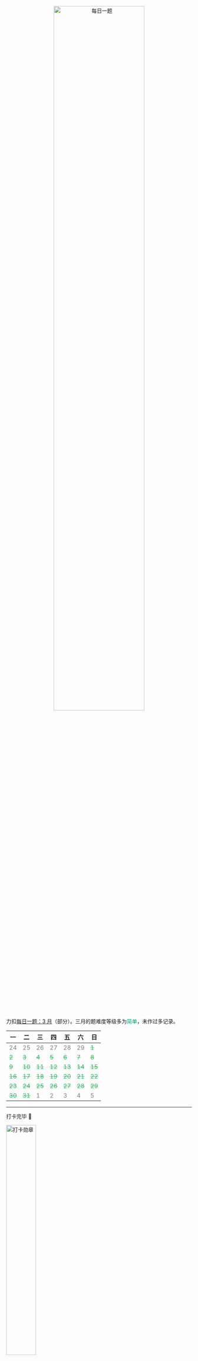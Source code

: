 <center>
<img src="https://cdn.jsdelivr.net/gh/JingqingLin/Blog/docs/leetcode/_images/daily-challenges.png" alt="每日一题" width="70%"/>
</center>

力扣<a href="https://leetcode-cn.com/problemset/2020-03/" target="_blank">每日一题：3 月</a>（部分）。三月的题难度等级多为<font color=#009975>简单</font>，未作过多记录。

| 一                                | 二                                | 三                                | 四                                | 五                                | 六                                | 日                                |
| --------------------------------- | --------------------------------- | --------------------------------- | --------------------------------- | --------------------------------- | --------------------------------- | --------------------------------- |
| <font color=gray>24</font>        | <font color=gray>25</font>        | <font color=gray>26</font>        | <font color=gray>27</font>        | <font color=gray>28</font>        | <font color=gray>29</font>        | <font color=#2DB55D>~~1~~</font>  |
| <font color=#2DB55D>~~2~~</font>  | <font color=#2DB55D>~~3~~</font>  | <font color=#2DB55D>~~4~~</font>  | <font color=#2DB55D>~~5~~</font>  | <font color=#2DB55D>~~6~~</font>  | <font color=#2DB55D>~~7~~</font>  | <font color=#2DB55D>~~8~~</font>  |
| <font color=#2DB55D>~~9~~</font>  | <font color=#2DB55D>~~10~~</font> | <font color=#2DB55D>~~11~~</font> | <font color=#2DB55D>~~12~~</font> | <font color=#2DB55D>~~13~~</font> | <font color=#2DB55D>~~14~~</font> | <font color=#2DB55D>~~15~~</font> |
| <font color=#2DB55D>~~16~~</font> | <font color=#2DB55D>~~17~~</font> | <font color=#2DB55D>~~18~~</font> | <font color=#2DB55D>~~19~~</font> | <font color=#2DB55D>~~20~~</font> | <font color=#2DB55D>~~21~~</font> | <font color=#2DB55D>~~22~~</font> |
| <font color=#2DB55D>~~23~~</font> | <font color=#2DB55D>~~24~~</font> | <font color=#2DB55D>~~25~~</font> | <font color=#2DB55D>~~26~~</font> | <font color=#2DB55D>~~27~~</font> | <font color=#2DB55D>~~28~~</font> | <font color=#2DB55D>~~29~~</font> |
| <font color=#2DB55D>~~30~~</font> | <font color=#2DB55D>~~31~~</font> | <font color=gray>1</font>         | <font color=gray>2</font>         | <font color=gray>3</font>         | <font color=gray>4</font>         | <font color=gray>5</font>         |


---

打卡完毕 🎉

<img src="https://cdn.jsdelivr.net/gh/JingqingLin/Blog/docs/leetcode/_images/medal.png" alt="打卡勋章" width="40%"/>

---

## 1. 分糖果 II

!> [1103](https://leetcode-cn.com/problems/distribute-candies-to-people/). 分糖果 II

等差数列求和：https://leetcode-cn.com/problems/distribute-candies-to-people/solution/fen-tang-guo-ii-by-leetcode-solution/

主要是如何求 `p`

## 2. 多数元素

!> [169](https://leetcode-cn.com/problems/majority-element/). 多数元素

> 给定一个大小为 n 的数组，找到其中的多数元素。多数元素是指在数组中出现次数大于 `⌊ n/2 ⌋` 的元素

排序数组，`nums[nums.length / 2]` 肯定是多数元素

## 3. 使数组唯一的最小增量

!> [945](https://leetcode-cn.com/problems/minimum-increment-to-make-array-unique/). 使数组唯一的最小增量

### 计数法、排序法
https://leetcode-cn.com/problems/minimum-increment-to-make-array-unique/solution/shi-shu-zu-wei-yi-de-zui-xiao-zeng-liang-by-leet-2/

### 线性探测法
https://leetcode-cn.com/problems/minimum-increment-to-make-array-unique/solution/ji-shu-onxian-xing-tan-ce-fa-onpai-xu-onlogn-yi-ya/

#### 路径压缩（并查集知识，详见算法笔记）
问题的由来：  
<img src="https://cdn.jsdelivr.net/gh/JingqingLin/ImageHosting@master/img/20200324005441.png" width="70%"/>

本题中的情况：若出现 5 个 n，那么每次都是从第 n 位开始往后探测，显然会很耗时。所以每次放置好一个 n 后，把 `pos[n]` 修改为新的位置。比如第 4 个 n 放在 n + 3 的位置，那么放置好之后就把 `pos[n] = n + 3`，那么下次探测就从 `n + 3` 开始

## 4. ⭐ 单词的压缩编码

!> [820](https://leetcode-cn.com/problems/short-encoding-of-words/). 单词的压缩编码

### 根据长度排序（慢）
根据字符串长度降序排序：`{"atime", "aatime", "btime"}` -> `{aatime, atime, btime}`

- 法 1：若索引串中的后缀不包含当前字符串，就把字符串加入索引串。由于存在 `well` 和 `we` 这种情况，所以不能单纯地 `contains`。利用 `#` 这个特点，比较 `well#` 和 `we#` 的包含关系
- 法 2：因为字符串降序排序，所以向前搜索，若后缀匹配，则不加长度

### 倒序并排序
倒序并排序字符串：`{"atime", "aatime", "btime"}` -> `{"emita", "emitaa", "emitb"}`，String 没有 `reverse` 方法，要手动转一下

比较相邻字符串是否有包含关系即可，包含即不加入索引串，不包含即加入前一个字符串（只需记录索引串的长度）

```java
// 比较相邻字符串，若后者包含前者则跳过
for (int i = 0; i < wordsLen - 1; i++) {
    int len = reverseWords[i].length();
    if (reverseWords[i + 1].startsWith(reverseWords[i])) {
        continue;
    }
    indexLen += len + 1;
}
```

**学到一个新方法**：`String.StartsWith()`，检测字符串是否以指定的前缀开始

```java
public boolean startsWith(String prefix, int toffset)
或
public boolean startsWith(String prefix)
```

### 存储后缀（很难想到）
首先将所有单词加入哈希表

题目限制了单词长度不大于 7，枚举所有单词的后缀，若后缀存在于哈希表，则删除这个后缀。比如哈希表里有 `time` 和 `me`，遍历 `time` 的后缀，遍历到 `me` 时，哈希表中存在这个后缀，则删除 `me` 这个后缀

```java
public static int minimumLengthEncoding(String[]words) {
    Set<String> good = new HashSet(Arrays.asList(words));
    for (String word : words) {
        for (int k = 1; k < word.length(); ++k)
            good.remove(word.substring(k));
    }
    int ans = 0;
    for (String word : good)
        ans += word.length() + 1;
    return ans;
}
```

### ⭐ 字典树（前缀树）

!> [字典树](https://zh.wikipedia.org/wiki/Trie)（前缀树）

> 字典树可用于搜索提示或词频统计

<img src="https://i.loli.net/2020/03/28/pNs12f8hrcJ3aUV.png" width="70%">

字典树的叶子节点路径长度和即为答案

字典树的构造可以参照[此题](https://leetcode-cn.com/problems/implement-trie-prefix-tree/)构造字典树

## 5. 地图分析（2020.03.29）& 腐烂的橘子（2020.03.04）

!> [1162](https://leetcode-cn.com/problems/as-far-from-land-as-possible/). 地图分析（2020.03.29）& [994](https://leetcode-cn.com/problems/rotting-oranges/). 腐烂的橘子（2020.03.04）

> 这两题是“换壳”题，思路完全一样。下面分析“地图分析”这题

### 从海洋开始广搜
对每个海洋点进行广搜，得到这个点到陆地的最近距离。然后从所有最近距离中挑出距离最大的那个点

时间复杂度：$O(n^4)$

### 从陆地开始广搜
> 橘子那题很容易就想到这个方法，但地图这题换了个说法，第一反应是上面的更费时的方法

把所有陆地点入队，然后进行广搜，直到遍历完所有海洋点，广搜的**层数**就是最远距离，如下图：

图片源自力扣讨论区[题解](https://leetcode-cn.com/problems/as-far-from-land-as-possible/solution/jian-dan-java-miao-dong-tu-de-bfs-by-sweetiee/)：

<img src="https://cdn.jsdelivr.net/gh/JingqingLin/ImageHosting@master/img/367df5172fd16d2637e591f6586d146772758438c66660c86719ffb2d36eb14d-image.png" width="70%"/>

## 6. 面试题62. 圆圈中最后剩下的数字

!> [面试题62](https://leetcode-cn.com/problems/yuan-quan-zhong-zui-hou-sheng-xia-de-shu-zi-lcof/). 圆圈中最后剩下的数字

👉 剑指 Offer